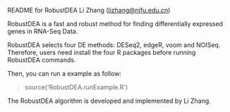 README for RobustDEA  Li Zhang (lizhang@njfu.edu.cn)

RobustDEA is a fast and robust method for finding differentially expressed genes in RNA-Seq Data.

RobustDEA selects four DE methods: DESeq2, edgeR, voom and NOISeq. Therefore, users need install the four R packages before running RobustDEA commands. 

Then, you can run a example as follow:
> source('RobustDEA.runExample.R')


The RobustDEA algorithm is developed and implemented by Li Zhang. 
